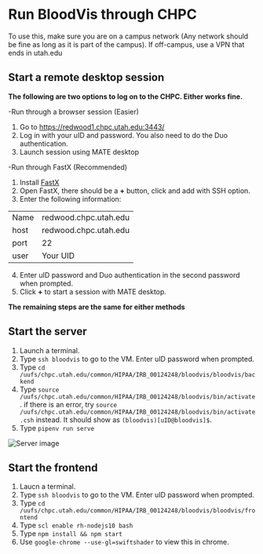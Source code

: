 # Run BloodVis through CHPC

To use this, make sure you are on a campus network (Any network should be fine as long as it is part of the campus). If off-campus, use a VPN that ends in utah.edu

## Start a remote desktop session

**The following are two options to log on to the CHPC. Either works fine.**

-Run through a browser session (Easier)
1. Go to https://redwood1.chpc.utah.edu:3443/
2. Log in with your uID and password. You also need to do the Duo authentication.
3. Launch session using MATE desktop

-Run through FastX (Recommended)
 1. Install [FastX](https://www.starnet.com/fastx/current-client?version=2.4.5)
 2. Open FastX, there should be a **+** button, click and add with SSH option.
 3. Enter the following information:
 
|  |  |
|--|--|
| Name |redwood.chpc.utah.edu  |
| host |redwood.chpc.utah.edu  |
| port |22  |
| user|Your UID|
4. Enter uID password and Duo authentication in the second password when prompted.
5. Click **+** to start a session with MATE desktop.

**The remaining steps are the same for either methods**

## Start the server

1. Launch a terminal.
2. Type `ssh bloodvis` to go to the VM. Enter uID password when prompted.
3. Type `cd /uufs/chpc.utah.edu/common/HIPAA/IRB_00124248/bloodvis/bloodvis/backend`
4. Type  `source /uufs/chpc.utah.edu/common/HIPAA/IRB_00124248/bloodvis/bin/activate`. if there is an error, try  `source /uufs/chpc.utah.edu/common/HIPAA/IRB_00124248/bloodvis/bin/activate.csh` instead. 
It should show as `(bloodvis)[uID@bloodvis]$`.
5. Type `pipenv run serve`

![Server image](https://github.com/visdesignlab/bloodvis/blob/master/images/server.png)


## Start the frontend

1. Laucn a terminal.
2. Type `ssh bloodvis` to go to the VM. Enter uID password when prompted.
3. Type `cd /uufs/chpc.utah.edu/common/HIPAA/IRB_00124248/bloodvis/bloodvis/frontend`
4. Type `scl enable rh-nodejs10 bash`
5. Type `npm install && npm start`
6. Use `google-chrome --use-gl=swiftshader` to view this in chrome.
